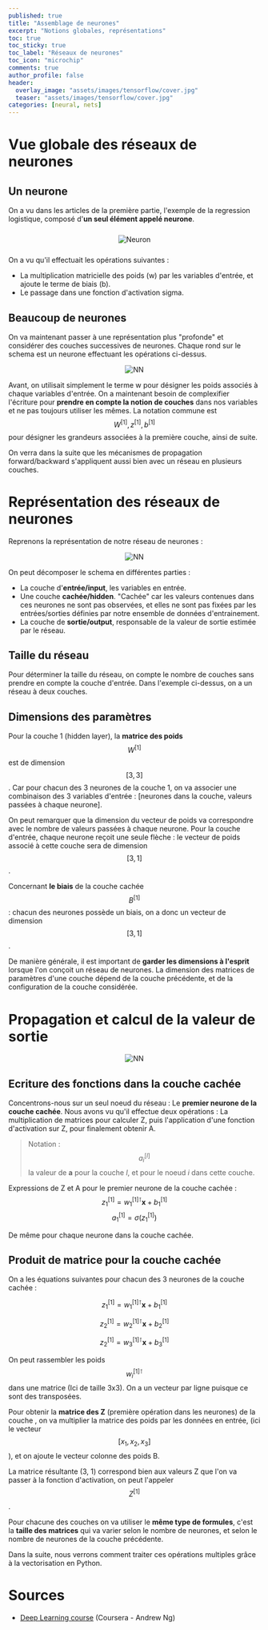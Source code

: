 ```yaml
---
published: true
title: "Assemblage de neurones"
excerpt: "Notions globales, représentations"
toc: true
toc_sticky: true
toc_label: "Réseaux de neurones"
toc_icon: "microchip"
comments: true
author_profile: false
header:
  overlay_image: "assets/images/tensorflow/cover.jpg"
  teaser: "assets/images/tensorflow/cover.jpg"
categories: [neural, nets]
---
```

<script type="text/javascript" async
src="https://cdn.mathjax.org/mathjax/latest/MathJax.js?config=TeX-MML-AM_CHTML">
</script>

# Vue globale des réseaux de neurones

## Un neurone

On a vu dans les articles de la première partie, l'exemple de la regression logistique, composé d'**un seul élément appelé neurone**.


<div align="center">
    <img src="https://ml-cheatsheet.readthedocs.io/en/latest/_images/neuron.png" alt="Neuron" vspace="10">
</div>

On a vu qu'il effectuait les opérations suivantes :
- La multiplication matricielle des poids (w) par les variables d'entrée, et ajoute le terme de biais (b).
- Le passage dans une fonction d'activation sigma.

## Beaucoup de neurones

On va maintenant passer à une représentation plus "profonde" et considérer des couches successives de neurones. Chaque rond sur le schema est un neurone effectuant les opérations ci-dessus.

<div align="center">
    <img src="https://upload.wikimedia.org/wikipedia/commons/c/c2/MultiLayerNeuralNetworkBigger_english.png" alt="NN">
</div>

Avant, on utilisait simplement le terme w pour désigner les poids associés à chaque variables d'entrée. On a maintenant besoin de complexifier l'écriture pour **prendre en compte la notion de couches** dans nos variables et ne pas toujours utiliser les mêmes. La notation commune est $$W^{[1]}, z^{[1]}, b^{[1]}$$ pour désigner les grandeurs associées à la première couche, ainsi de suite.

On verra dans la suite que les mécanismes de propagation forward/backward s'appliquent aussi bien avec un réseau en plusieurs couches.

# Représentation des réseaux de neurones

Reprenons la représentation de notre réseau de neurones :

<div align="center">
    <img src="https://upload.wikimedia.org/wikipedia/commons/c/c2/MultiLayerNeuralNetworkBigger_english.png" alt="NN">
</div>

On peut décomposer le schema en différentes parties :
- La couche d'**entrée/input**, les variables en entrée.
- Une couche **cachée/hidden**. "Cachée" car les valeurs contenues dans ces neurones ne sont pas observées, et elles ne sont pas fixées par les entrées/sorties définies par notre ensemble de données d'entrainement.
- La couche de **sortie/output**, responsable de la valeur de sortie estimée par le réseau.

## Taille du réseau

Pour déterminer la taille du réseau, on compte le nombre de couches sans prendre en compte la couche d'entrée. Dans l'exemple ci-dessus, on a un réseau à deux couches.

## Dimensions des paramètres

Pour la couche 1 (hidden layer), la **matrice des poids** $$W^{[1]}$$ est de dimension $$[3, 3]$$. Car pour chacun des 3 neurones de la couche 1, on va associer une combinaison des 3 variables d'entrée : [neurones dans la couche, valeurs passées à chaque neurone].

On peut remarquer que la dimension du vecteur de poids va correspondre avec le nombre de valeurs passées à chaque neurone. Pour la couche d'entrée, chaque neurone reçoit une seule flèche : le vecteur de poids associé à cette couche sera de dimension $$[3, 1]$$.

Concernant **le biais** de la couche cachée $$B^{[1]}$$ : chacun des neurones possède un biais, on a donc un vecteur de dimension $$[3, 1]$$.

De manière générale, il est important de **garder les dimensions à l'esprit** lorsque l'on conçoit un réseau de neurones. La dimension des matrices de paramètres d'une couche dépend de la couche précédente, et de la configuration de la couche considérée.

# Propagation et calcul de la valeur de sortie

<div align="center">
    <img src="https://upload.wikimedia.org/wikipedia/commons/c/c2/MultiLayerNeuralNetworkBigger_english.png" alt="NN">
</div>

## Ecriture des fonctions dans la couche cachée

Concentrons-nous sur un seul noeud du réseau : Le **premier neurone de la couche cachée**. Nous avons vu qu'il effectue deux opérations : La multiplication de matrices pour calculer Z, puis l'application d'une fonction d'activation sur Z, pour finalement obtenir A.

> Notation : $$a^{[l]}_{i}$$ la valeur de **a** pour la couche *l*, et pour le noeud *i* dans cette couche.

Expressions de Z et A pour le premier neurone de la couche cachée :
$$z^{[1]}_{1} = w^{[1]\intercal}_{1} \mathbf{x} + b^{[1]}_{1}$$
$$a^{[1]}_{1} = \sigma (z^{[1]}_{1})$$

De même pour chaque neurone dans la couche cachée.

## Produit de matrice pour la couche cachée

On a les équations suivantes pour chacun des 3 neurones de la couche cachée :

$$z^{[1]}_{1} = w^{[1]\intercal}_{1} \mathbf{x} + b^{[1]}_{1}$$

$$z^{[1]}_{2} = w^{[1]\intercal}_{2} \mathbf{x} + b^{[1]}_{2}$$

$$z^{[1]}_{2} = w^{[1]\intercal}_{3} \mathbf{x} + b^{[1]}_{3}$$

On peut rassembler les poids $$w^{[1]\intercal}_{i}$$ dans une matrice (Ici de taille 3x3). On a un vecteur par ligne puisque ce sont des transposées.

Pour obtenir la **matrice des Z** (première opération dans les neurones) de la couche , on va multiplier la matrice des poids par les données en entrée, (ici le vecteur $$[x_{1}, x_{2}, x_{3}]$$), et on ajoute le vecteur colonne des poids B.

La matrice résultante (3, 1) correspond bien aux valeurs Z que l'on va passer à la fonction d'activation, on peut l'appeler $$Z^{[1]}$$.

Pour chacune des couches on va utiliser le **même type de formules**, c'est la **taille des matrices** qui va varier selon le nombre de neurones, et selon le nombre de neurones de la couche précédente.

Dans la suite, nous verrons comment traiter ces opérations multiples grâce à la vectorisation en Python.

# Sources

- <a href="https://www.coursera.org/learn/neural-networks-deep-learning/home/welcome" target="_blank">Deep Learning course</a> (Coursera - Andrew Ng)
